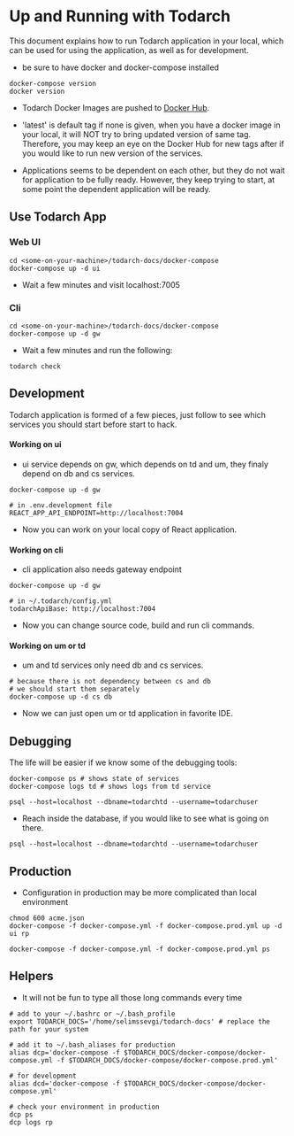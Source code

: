 # Up and Running with Todarch

This document explains how to run Todarch application in your local, which can
be used for using the application, as well as for development.

- be sure to have docker and docker-compose installed

```shell
docker-compose version
docker version
```

- Todarch Docker Images are pushed to [Docker Hub](https://hub.docker.com/u/todarch/).

* 'latest' is default tag if none is given, when you have a docker image in your
  local, it will NOT try to bring updated version of same tag. Therefore, you may
  keep an eye on the Docker Hub for new tags after if you
  would like to run new version of the services.

- Applications seems to be dependent on each other, but they do not wait for
  application to be fully ready. However, they keep trying to start, at some
  point the dependent application will be ready.

## Use Todarch App

### Web UI

```shell
cd <some-on-your-machine>/todarch-docs/docker-compose
docker-compose up -d ui
```

- Wait a few minutes and visit localhost:7005

### Cli

```shell
cd <some-on-your-machine>/todarch-docs/docker-compose
docker-compose up -d gw
```

- Wait a few minutes and run the following:

```shell
todarch check
```

## Development

Todarch application is formed of a few pieces, just follow to see which services
you should start before start to hack.

#### Working on ui

- ui service depends on gw, which depends on td and um, they finaly depend on db
  and cs services.

```shell
docker-compose up -d gw
```

```shell
# in .env.development file
REACT_APP_API_ENDPOINT=http://localhost:7004
```

- Now you can work on your local copy of React application.

#### Working on cli

- cli application also needs gateway endpoint

```shell
docker-compose up -d gw
```

```shell
# in ~/.todarch/config.yml
todarchApiBase: http://localhost:7004
```

- Now you can change source code, build and run cli commands.

#### Working on um or td

- um and td services only need db and cs services.

```shell
# because there is not dependency between cs and db
# we should start them separately
docker-compose up -d cs db
```

- Now we can just open um or td application in favorite IDE.

## Debugging

The life will be easier if we know some of the debugging tools:

```shell
docker-compose ps # shows state of services
docker-compose logs td # shows logs from td service

psql --host=localhost --dbname=todarchtd --username=todarchuser
```

- Reach inside the database, if you would like to see what is going on there.

```shell
psql --host=localhost --dbname=todarchtd --username=todarchuser
```

## Production

- Configuration in production may be more complicated than local environment

```shell
chmod 600 acme.json
docker-compose -f docker-compose.yml -f docker-compose.prod.yml up -d ui rp

docker-compose -f docker-compose.yml -f docker-compose.prod.yml ps
```

## Helpers

- It will not be fun to type all those long commands every time

```shell
# add to your ~/.bashrc or ~/.bash_profile
export TODARCH_DOCS='/home/selimssevgi/todarch-docs' # replace the path for your system

# add it to ~/.bash_aliases for production
alias dcp='docker-compose -f $TODARCH_DOCS/docker-compose/docker-compose.yml -f $TODARCH_DOCS/docker-compose/docker-compose.prod.yml'

# for development
alias dcd='docker-compose -f $TODARCH_DOCS/docker-compose/docker-compose.yml'

# check your environment in production
dcp ps
dcp logs rp
```
